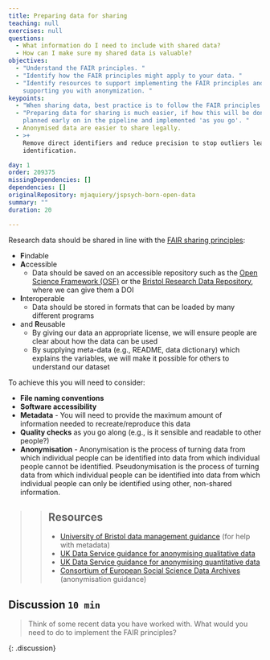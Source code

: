 ```yaml
---
title: Preparing data for sharing
teaching: null
exercises: null
questions:
  - What information do I need to include with shared data?
  - How can I make sure my shared data is valuable?
objectives:
  - "Understand the FAIR principles. "
  - "Identify how the FAIR principles might apply to your data. "
  - "Identify resources to support implementing the FAIR principles and
    supporting you with anonymization. "
keypoints:
  - "When sharing data, best practice is to follow the FAIR principles. "
  - "Preparing data for sharing is much easier, if how this will be done is
    planned early on in the pipeline and implemented 'as you go'. "
  - Anonymised data are easier to share legally.
  - >+
    Remove direct identifiers and reduce precision to stop outliers leading to
    identification.

day: 1
order: 209375
missingDependencies: []
dependencies: []
originalRepository: mjaquiery/jspsych-born-open-data
summary: ""
duration: 20

---
```

Research data should be shared in line with the [FAIR sharing principles](https://www.go-fair.org/fair-principles/):
* **F**indable
* **A**ccessible
  * Data should be saved on an accessible repository such as the [Open Science Framework (OSF)](https://osf.io/) or the [Bristol Research Data Repository](https://www.bristol.ac.uk/staff/researchers/data/publishing-research-data/), where we can give them a DOI
* **I**nteroperable
  * Data should be stored in formats that can be loaded by many different programs
* and **R**eusable
  * By giving our data an appropriate license, we will ensure people are clear about how the data can be used
  * By supplying meta-data (e.g., README, data dictionary) which explains the variables, we will make it possible for others to understand our dataset

To achieve this you will need to consider:
* **File naming conventions**
* **Software accessibility**
* **Metadata** - You will need to provide the maximum amount of information needed to recreate/reproduce this data
* **Quality checks** as you go along (e.g., is it sensible and readable to other people?)
* **Anonymisation** - Anonymisation is the process of turning data from which individual people can be identified into data from which individual people cannot be identified. Pseudonymisation is the process of turning data from which individual people can be identified into data from which individual people can only be identified using other, non-shared information.

> > ## Resources
> > * [University of Bristol data management guidance](http://www.bristol.ac.uk/staff/researchers/data/) (for help with metadata)
> > * [UK Data Service guidance for anonymising qualitative data](https://www.ukdataservice.ac.uk/manage-data/legal-ethical/anonymisation/qualitative.aspx)
>> * [UK Data Service guidance for anonymising quantitative data](https://www.ukdataservice.ac.uk/manage-data/legal-ethical/anonymisation.aspx)
> > * [Consortium of European Social Science Data Archives](https://www.cessda.eu/Training/Training-Resources/Library/Data-Management-Expert-Guide/5.-Protect/Anonymisation) (anonymisation guidance)

## Discussion `10 min`
> 
> Think of some recent data you have worked with. What would you need to do to implement the FAIR principles?
> 
{: .discussion}